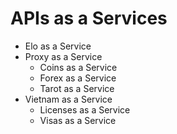 # APIs as a Services

- Elo as a Service
- Proxy as a Service
  - Coins as a Service
  - Forex as a Service
  - Tarot as a Service
- Vietnam as a Service
  - Licenses as a Service
  - Visas as a Service
